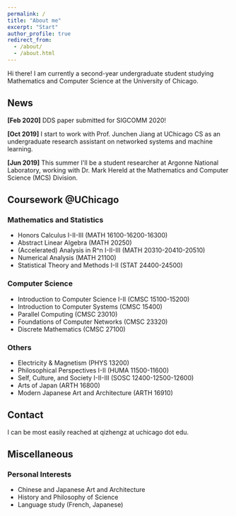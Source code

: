 ```yaml
---
permalink: /
title: "About me"
excerpt: "Start"
author_profile: true
redirect_from: 
  - /about/
  - /about.html
---
```


Hi there! I am currently a second-year undergraduate student studying Mathematics and Computer Science at the University of Chicago.

## News
**[Feb 2020]** DDS paper submitted for SIGCOMM 2020!

**[Oct 2019]** I start to work with Prof. Junchen Jiang at UChicago CS as an undergraduate research assistant on networked systems and machine learning.

**[Jun 2019]** This summer I'll be a student researcher at Argonne National Laboratory, working with Dr. Mark Hereld at the Mathematics and Computer Science (MCS) Division.

## Coursework @UChicago
### Mathematics and Statistics
* Honors Calculus I-II-III (MATH 16100-16200-16300)<br />
* Abstract Linear Algebra (MATH 20250)<br />
* (Accelerated) Analysis in R^n I-II-III (MATH 20310-20410-20510)<br />
* Numerical Analysis (MATH 21100)<br />
* Statistical Theory and Methods I-II (STAT 24400-24500)

### Computer Science
* Introduction to Computer Science I-II (CMSC 15100-15200)<br />
* Introduction to Computer Systems (CMSC 15400)<br />
* Parallel Computing (CMSC 23010)<br />
* Foundations of Computer Networks (CMSC 23320)<br />
* Discrete Mathematics (CMSC 27100)

### Others
* Electricity & Magnetism (PHYS 13200)<br />
* Philosophical Perspectives I-II (HUMA 11500-11600)<br />
* Self, Culture, and Society I-II-III (SOSC 12400-12500-12600)
* Arts of Japan (ARTH 16800)<br />
* Modern Japanese Art and Architecture (ARTH 16910)

## Contact
I can be most easily reached at qizhengz at uchicago dot edu.

## Miscellaneous
### Personal Interests
* Chinese and Japanese Art and Architecture
* History and Philosophy of Science
* Language study (French, Japanese)

